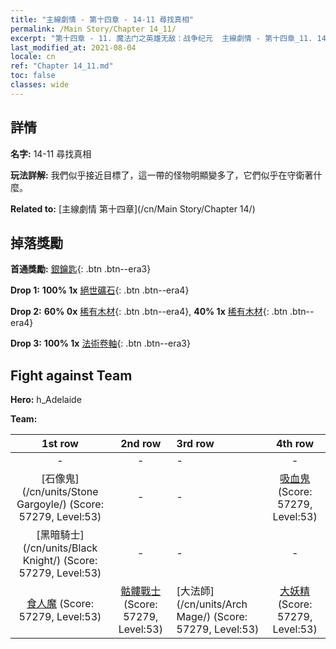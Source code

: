 ```yaml
---
title: "主線劇情 - 第十四章 - 14-11 尋找真相"
permalink: /Main Story/Chapter 14_11/
excerpt: "第十四章 - 11. 魔法门之英雄无敌：战争纪元  主線劇情 - 第十四章_11. 14-11 尋找真相"
last_modified_at: 2021-08-04
locale: cn
ref: "Chapter 14_11.md"
toc: false
classes: wide
---
```


## 詳情

 **名字:** 14-11 尋找真相

 **玩法詳解:** 我們似乎接近目標了，這一帶的怪物明顯變多了，它們似乎在守衛著什麼。

 **Related to:** [主線劇情 第十四章](/cn/Main Story/Chapter 14/)

## 掉落獎勵

 **首通獎勵:** [銀鑰匙](/cn/Items/con_693/){: .btn .btn--era3}

 **Drop 1:** **100% 1x** [絕世礦石](/cn/Items/mat_47/){: .btn .btn--era4}

 **Drop 2:** **60% 0x** [稀有木材](/cn/Items/mat_41/){: .btn .btn--era4}, **40% 1x** [稀有木材](/cn/Items/mat_41/){: .btn .btn--era4}

 **Drop 3:** **100% 1x** [法術卷軸](/cn/Items/con_694/){: .btn .btn--era3}


## Fight against Team
 **Hero:** h_Adelaide

 **Team:**


  | 1st row | 2nd row | 3rd row | 4th row |
  |:----:|:----:|:----|:----:|
  | - | - | - | - |
  | [石像鬼](/cn/units/Stone Gargoyle/) (Score: 57279, Level:53)  | - | - | [吸血鬼](/cn/units/Vampire/) (Score: 57279, Level:53)  |
  | [黑暗騎士](/cn/units/Black Knight/) (Score: 57279, Level:53)  | - | - | - |
  | [食人魔](/cn/units/Ogre/) (Score: 57279, Level:53)  | [骷髏戰士](/cn/units/Skeleton/) (Score: 57279, Level:53)  | [大法師](/cn/units/Arch Mage/) (Score: 57279, Level:53)  | [大妖精](/cn/units/Gremlin/) (Score: 57279, Level:53)  |


